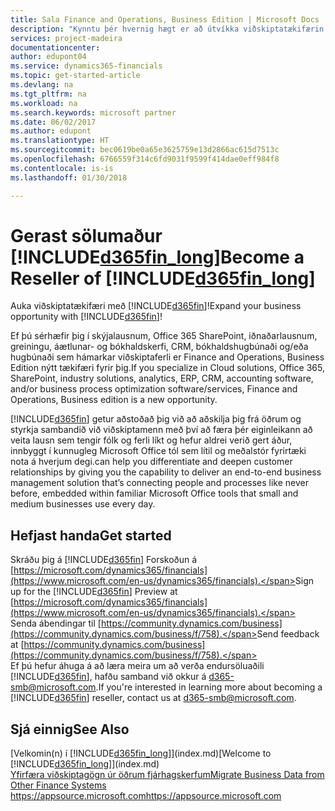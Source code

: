 ```yaml
---
title: Sala Finance and Operations, Business Edition | Microsoft Docs
description: "Kynntu þér hvernig hægt er að útvíkka viðskiptatækifærin og verða samstarfsaðili Microsoft og endursöluaðili fyrir Finance and Operations, Business Edition."
services: project-madeira
documentationcenter: 
author: edupont04
ms.service: dynamics365-financials
ms.topic: get-started-article
ms.devlang: na
ms.tgt_pltfrm: na
ms.workload: na
ms.search.keywords: microsoft partner
ms.date: 06/02/2017
ms.author: edupont
ms.translationtype: HT
ms.sourcegitcommit: bec0619be0a65e3625759e13d2866ac615d7513c
ms.openlocfilehash: 6766559f314c6fd9031f9599f414dae0eff984f8
ms.contentlocale: is-is
ms.lasthandoff: 01/30/2018

---
```

# <a name="become-a-reseller-of-included365finlongincludesd365finlongmdmd"></a><span data-ttu-id="b40ac-103">Gerast sölumaður [!INCLUDE[d365fin_long](includes/d365fin_long_md.md)]</span><span class="sxs-lookup"><span data-stu-id="b40ac-103">Become a Reseller of [!INCLUDE[d365fin_long](includes/d365fin_long_md.md)]</span></span>
<span data-ttu-id="b40ac-104">Auka viðskiptatækifæri með [!INCLUDE[d365fin](includes/d365fin_md.md)]!</span><span class="sxs-lookup"><span data-stu-id="b40ac-104">Expand your business opportunity with [!INCLUDE[d365fin](includes/d365fin_md.md)]!</span></span>  

<span data-ttu-id="b40ac-105">Ef þú sérhæfir þig í skýjalausnum, Office 365 SharePoint, iðnaðarlausnum, greiningu, áætlunar- og bókhaldskerfi, CRM, bókhaldshugbúnaði og/eða hugbúnaði sem hámarkar viðskiptaferli er Finance and Operations, Business Edition nýtt tækifæri fyrir þig.</span><span class="sxs-lookup"><span data-stu-id="b40ac-105">If you specialize in Cloud solutions, Office 365, SharePoint, industry solutions, analytics, ERP, CRM, accounting software, and/or business process optimization software/services, Finance and Operations, Business edition is a new opportunity.</span></span>   

[!INCLUDE[d365fin](includes/d365fin_md.md)] <span data-ttu-id="b40ac-106"> getur aðstoðað þig við að aðskilja þig frá öðrum og styrkja sambandið við viðskiptamenn með því að færa þér eiginleikann að veita lausn sem tengir fólk og ferli líkt og hefur aldrei verið gert áður, innbyggt í kunnugleg Microsoft Office tól sem lítil og meðalstór fyrirtæki nota á hverjum degi.</span><span class="sxs-lookup"><span data-stu-id="b40ac-106">can help you differentiate and deepen customer relationships by giving you the capability to deliver an end-to-end business management solution that’s connecting people and processes like never before, embedded within familiar Microsoft Office tools that small and medium businesses use every day.</span></span>  

## <a name="get-started"></a><span data-ttu-id="b40ac-107">Hefjast handa</span><span class="sxs-lookup"><span data-stu-id="b40ac-107">Get started</span></span>
<span data-ttu-id="b40ac-108">Skráðu þig á [!INCLUDE[d365fin](includes/d365fin_md.md)] Forskoðun á [https://microsoft.com/dynamics365/financials](https://www.microsoft.com/en-us/dynamics365/financials).</span><span class="sxs-lookup"><span data-stu-id="b40ac-108">Sign up for the [!INCLUDE[d365fin](includes/d365fin_md.md)] Preview at [https://microsoft.com/dynamics365/financials](https://www.microsoft.com/en-us/dynamics365/financials).</span></span>  
<span data-ttu-id="b40ac-109">Senda ábendingar til [https://community.dynamics.com/business](https://community.dynamics.com/business/f/758).</span><span class="sxs-lookup"><span data-stu-id="b40ac-109">Send feedback at [https://community.dynamics.com/business](https://community.dynamics.com/business/f/758).</span></span>  
<span data-ttu-id="b40ac-110">Ef þú hefur áhuga á að læra meira um að verða endursöluaðili [!INCLUDE[d365fin](includes/d365fin_md.md)], hafðu samband við okkur á [d365-smb@microsoft.com](mailto:d365-smb@microsoft.com).</span><span class="sxs-lookup"><span data-stu-id="b40ac-110">If you're interested in learning more about becoming a [!INCLUDE[d365fin](includes/d365fin_md.md)] reseller, contact us at [d365-smb@microsoft.com](mailto:d365-smb@microsoft.com).</span></span>  

## <a name="see-also"></a><span data-ttu-id="b40ac-111">Sjá einnig</span><span class="sxs-lookup"><span data-stu-id="b40ac-111">See Also</span></span>
<span data-ttu-id="b40ac-112">[Velkomin(n) í [!INCLUDE[d365fin_long](includes/d365fin_long_md.md)]](index.md)</span><span class="sxs-lookup"><span data-stu-id="b40ac-112">[Welcome to [!INCLUDE[d365fin_long](includes/d365fin_long_md.md)]](index.md)</span></span>  
[<span data-ttu-id="b40ac-113">Yfirfæra viðskiptagögn úr öðrum fjárhagskerfum</span><span class="sxs-lookup"><span data-stu-id="b40ac-113">Migrate Business Data from Other Finance Systems</span></span>](upload-data.md)  
[<span data-ttu-id="b40ac-114">https://appsource.microsoft.com</span><span class="sxs-lookup"><span data-stu-id="b40ac-114">https://appsource.microsoft.com</span></span>](https://appsource.microsoft.com/en-us/?product=project-madeira)  

